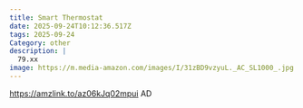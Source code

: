 ```yaml
---
title: Smart Thermostat
date: 2025-09-24T10:12:36.517Z
tags: 2025-09-24
Category: other
description: |
  79.xx
image: https://m.media-amazon.com/images/I/31zBD9vzyuL._AC_SL1000_.jpg
---
```

https://amzlink.to/az06kJq02mpui
AD